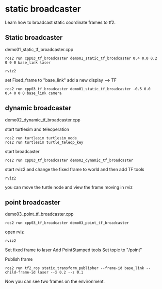# static broadcaster
Learn how to broadcast static coordinate frames to tf2.

## Static broadcaster
demo01_static_tf_broadcaster.cpp
```
ros2 run cpp03_tf_broadcaster demo01_static_tf_broadcaster 0.4 0.0 0.2 0 0 0 base_link laser
```
```
rviz2
```
set Fixed_frame to "base_link"
add a new display --> TF

```
ros2 run cpp03_tf_broadcaster demo01_static_tf_broadcaster -0.5 0.0 0.4 0 0 0 base_link camera
```

## dynamic broadcaster
demo02_dynamic_tf_broadcaster.cpp

start turtlesim and teleoperation
```
ros2 run turtlesim turtlesim_node
ros2 run turtlesim turtle_teleop_key 

```
start broadcaster
```
ros2 run cpp03_tf_broadcaster demo02_dynamic_tf_broadcaster 
```

start rviz2 and change the fixed frame to world and then add TF tools
```
rviz2
```

you can move the turtle node and view the frame moving in rviz 

## point broadcaster
demo03_point_tf_broadcaster.cpp
```
ros2 run cpp03_tf_broadcaster demo03_point_tf_broadcaster
```

open rviz
```
rviz2

```
Set fixed frame to laser
Add PointStamped tools
Set topic to "/point"

Publish frame
```
ros2 run tf2_ros static_transform_publisher --frame-id base_link --child-frame-id laser --x 0.2 --z 0.1
```
Now you can see two frames on the environment. 
